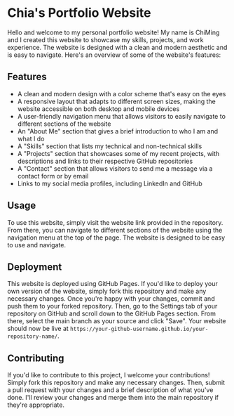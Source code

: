 # Chia's Portfolio Website


Hello and welcome to my personal portfolio website! My name is ChiMing and I created this website to showcase my skills, projects, and work experience. The website is designed with a clean and modern aesthetic and is easy to navigate. Here's an overview of some of the website's features:

## Features

- A clean and modern design with a color scheme that's easy on the eyes
- A responsive layout that adapts to different screen sizes, making the website accessible on both desktop and mobile devices
- A user-friendly navigation menu that allows visitors to easily navigate to different sections of the website
- An "About Me" section that gives a brief introduction to who I am and what I do
- A "Skills" section that lists my technical and non-technical skills
- A "Projects" section that showcases some of my recent projects, with descriptions and links to their respective GitHub repositories
- A "Contact" section that allows visitors to send me a message via a contact form or by email
- Links to my social media profiles, including LinkedIn and GitHub

## Usage

To use this website, simply visit the website link provided in the repository. From there, you can navigate to different sections of the website using the navigation menu at the top of the page. The website is designed to be easy to use and navigate.

## Deployment

This website is deployed using GitHub Pages. If you'd like to deploy your own version of the website, simply fork this repository and make any necessary changes. Once you're happy with your changes, commit and push them to your forked repository. Then, go to the Settings tab of your repository on GitHub and scroll down to the GitHub Pages section. From there, select the main branch as your source and click "Save". Your website should now be live at `https://your-github-username.github.io/your-repository-name/`.

## Contributing

If you'd like to contribute to this project, I welcome your contributions! Simply fork this repository and make any necessary changes. Then, submit a pull request with your changes and a brief description of what you've done. I'll review your changes and merge them into the main repository if they're appropriate.


